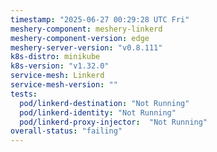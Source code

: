 ```yaml
---
timestamp: "2025-06-27 00:29:28 UTC Fri"
meshery-component: meshery-linkerd
meshery-component-version: edge
meshery-server-version: "v0.8.111"
k8s-distro: minikube
k8s-version: "v1.32.0"
service-mesh: Linkerd
service-mesh-version: ""
tests:
  pod/linkerd-destination: "Not Running"
  pod/linkerd-identity: "Not Running"
  pod/linkerd-proxy-injector:  "Not Running"
overall-status: "failing"
---
```

